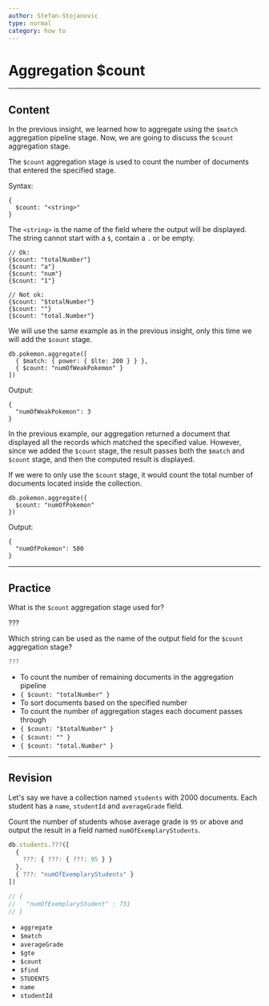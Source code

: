 ```yaml
---
author: Stefan-Stojanovic
type: normal
category: how to
---
```


# Aggregation $count


---

## Content

In the previous insight, we learned how to aggregate using the `$match` aggregation pipeline stage. Now, we are going to discuss the `$count` aggregation stage.

The `$count` aggregation stage is used to count the number of documents that entered the specified stage.

Syntax:

```plain-text
{
  $count: "<string>"
}
```

The `<string>` is the name of the field where the output will be displayed. The string cannot start with a `$`, contain a `.` or be empty.

```plain-text
// Ok:
{$count: "totalNumber"}
{$count: "a"}
{$count: "num"}
{$count: "1"}

// Not ok:
{$count: "$totalNumber"}
{$count: ""}
{$count: "total.Number"}
```

We will use the same example as in the previous insight, only this time we will add the `$count` stage.

```plain-text
db.pokemon.aggregate([
  { $match: { power: { $lte: 200 } } },
  { $count: "numOfWeakPokemon" }
])
```

Output:

```plain-text
{
  "numOfWeakPokemon": 3
}
```

In the previous example, our aggregation returned a document that displayed all the records which matched the specified value. However, since we added the `$count` stage, the result passes both the `$match` and `$count` stage, and then the computed result is displayed.

If we were to only use the `$count` stage, it would count the total number of documents located inside the collection.

```plain-text
db.pokemon.aggregate({
  $count: "numOfPokemon"
})
```

Output:

```plain-text
{
  "numOfPokemon": 500
}
```


---

## Practice

What is the `$count` aggregation stage used for?

???

Which string can be used as the name of the output field for the `$count` aggregation stage?

```javascript
???
```

- To count the number of remaining documents in the aggregation pipeline
- `{ $count: "totalNumber" }`
- To sort documents based on the specified number
- To count the number of aggregation stages each document passes through
- `{ $count: "$totalNumber" }`
- `{ $count: "" }`
- `{ $count: "total.Number" }`


---

## Revision

Let's say we have a collection named `students` with 2000 documents. Each student has a `name`, `studentId` and `averageGrade` field.

Count the number of students whose average grade is `95` or above and output the result in a field named `numOfExemplaryStudents`.

```javascript
db.students.???([
  {
    ???: { ???: { ???: 95 } }
  },
  { ???: "numOfExemplaryStudents" }
])

// {
//   "numOfExemplaryStudent" : 731
// }
```

- `aggregate`
- `$match`
- `averageGrade`
- `$gte`
- `$count`
- `$find`
- `STUDENTS`
- `name`
- `studentId`
